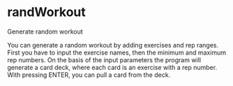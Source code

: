 # randWorkout
Generate random workout

You can generate a random workout by adding exercises and rep ranges. First you have to input the exercise names, then the minimum and maximum rep numbers. On the basis of the input parameters the program will generate a card deck, where each card is an exercise with a rep number. With pressing ENTER, you can pull a card from the deck.
